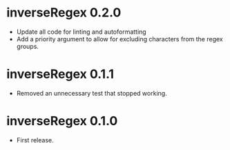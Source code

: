 
# inverseRegex 0.2.0

* Update all code for linting and autoformatting
* Add a priority argument to allow for excluding characters from the regex groups.

# inverseRegex 0.1.1

* Removed an unnecessary test that stopped working.

# inverseRegex 0.1.0

* First release.

